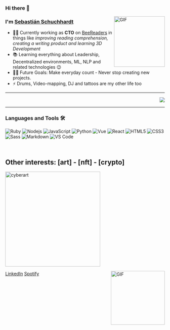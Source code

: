 ### Hi there  👋


<h1 align="center" style="display:none;"></h1>



<img align="right" alt="GIF" height="160px" src="https://media.giphy.com/media/du3J3cXyzhj75IOgvA/giphy.gif" />


### I'm [Sebastián Schuchhardt](https://schuchhardt.cl)

- 👨‍💻 Currently working as **CTO** on [BeeReaders](https://www.beereaders.com) in things like _improving reading comprehension, creating a writing product and learning 3D Development_
- 📚 Learning everything about Leadership, Decentralized environments, ML, NLP and related technologies 😉
- 💪🏼 Future Goals: Make everyday count - Never stop creating new projects.
- ⚡ Drums, Video-mapping, DJ and tattoos are my other life too

---
<img align="right" src="https://komarev.com/ghpvc/?username=Schuchhardt&color=lightgray"/>

<br />

---

### Languages and Tools 🛠 
![Ruby](https://img.shields.io/badge/-Ruby-ff0000?style=flat-square&logo=ruby)
![Nodejs](https://img.shields.io/badge/-Nodejs-339933?style=flat-square&logo=Node.js&logoColor=ffffff)
![JavaScript](https://img.shields.io/badge/-JavaScript-%23F7DF1C?style=flat-square&logo=javascript&logoColor=000000&labelColor=%23F7DF1C&color=%23FFCE5A)
![Python](http://img.shields.io/badge/-Python-3776AB?style=flat-square&logo=python&logoColor=ffffff)
![Vue](https://img.shields.io/badge/-Vue-61DAFB?style=flat-square&logo=vue&logoColor=ffffff)
![React](https://img.shields.io/badge/-React-61DAFB?style=flat-square&logo=react&logoColor=ffffff)
![HTML5](https://img.shields.io/badge/-HTML5-%23E44D27?style=flat-square&logo=html5&logoColor=ffffff)
![CSS3](https://img.shields.io/badge/-CSS3-%231572B6?style=flat-square&logo=css3)
![Sass](https://img.shields.io/badge/-Sass-%23CC6699?style=flat-square&logo=sass&logoColor=ffffff)
![Markdown](https://img.shields.io/badge/-Markdown-000000?style=flat-square&logo=markdown)
![VS Code](http://img.shields.io/badge/-VS%20Code-007ACC?style=flat-square&logo=visual-studio-code&logoColor=ffffff)

<br/>

## Other interests: [art] - [nft] - [crypto]
<img align="center" alt="cyberart" height="300px" src="https://i.imgur.com/xkWptxy.png" />

[LinkedIn](https://www.linkedin.com/in/sebasti%C3%A1n-schuchhardt-5b673663/)
[Spotify](https://open.spotify.com/user/12147459292?si=e75074d5c8414890)
<img align="right" alt="GIF" height="170px" src="https://media.giphy.com/media/J5B1Y8QZnzXXbLQIBu/giphy.gif" />

